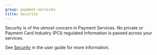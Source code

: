 ```yaml
---
group: payment-services
title: Security
---
```


Security is of the utmost concern in Payment Services. No private or Payment Card Industry (PCI) regulated information is passed across your services.

See [Security](https://docs.magento.com/user-guide/payment-services/security.html) in the user guide for more information.
